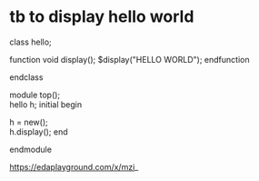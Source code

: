 # tb to display hello world

class hello;
  
  function void display();
    $display("HELLO WORLD");
  endfunction
  
endclass

module top();  
  hello h;
  initial
    begin
   
  h = new();   
  h.display();
    end
  
endmodule

https://edaplayground.com/x/mzi_

